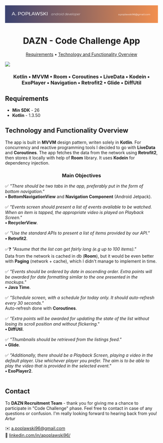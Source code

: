 <a href="https://github.com/apoplawski96/projects-summary/blob/master/assets/header.png"><img src="https://github.com/apoplawski96/projects-summary/blob/master/assets/header.png"></a>

<h1 align="center">DAZN - Code Challenge App</h4>

<p align="center">
  <a href="#requirements">Requirements</a> •
  <a href="#technology-and-functionality-overview">Technology and Functionality Overview</a> 
</p>

<img align="center" src="https://github.com/apoplawski96/dazn-code-challenge/blob/master/app/src/main/res/mipmap-xxxhdpi/dazn_logo.png" /></a>
<p><h3 align="center">
  Kotlin •
  MVVM •
  Room •
  Coroutines •
  LiveData •
  Kodein •
  ExoPlayer •
  Navigation •
  Retrofit2 •
  Glide •
  DiffUtil
</h3></p>

## Requirements

* <b>Min SDK</b> - 26
* <b>Kotlin</b> - 1.3.50

## Technology and Functionality Overview

The app is built in <strong>MVVM</strong> design pattern, writen solely in <strong>Kotlin</strong>. For concurrency and reactive programming tools I decided to go with <strong>LiveData</strong> and <strong>Coroutines</strong>. The app fetches the data from the network using <strong>Retrofit2</strong>, then stores it locally with help of <strong>Room</strong> library. It uses <strong>Kodein</strong> for dependency injection.

<p><h3 align="center">Main Objectives</h3></p>
✅ <em>"There should be two tabs in the app, preferably put in the form of bottom navigation."</em><br> <strong> • BottomNavigationView</strong> and <strong>Navigation Component</strong> (Android Jetpack). <br><br>
✅ <em>"Events screen should present a list of events available to be watched. When an item is tapped, the appropriate video is played on Playback Screen."</em> <br> <strong> • RecyclerView</strong>. <br><br>
✅ <em>"Use the standard APIs to present a list of items provided by our API."</em> <br> <strong> • Retrofit2</strong>. <br><br>
✅❓ <em>"Assume that the list can get fairly long (e.g up to 100 items)."</em> <br> Data from the network is cached in db (<strong>Room</strong>), but it would be even better with <strong>Paging</strong> (network + cache), which I didn't manage to implement in time.<br><br>
✅ <em>"Events should be ordered by date in ascending order. Extra points will be awarded for date formatting similar to the one presented in the mockups."</em> <br> <strong> • Java Time</strong>.<br><br>
✅ <em>"Schedule screen, with a schedule for today only. It should auto-refresh every 30 seconds."</em> <br> Auto-refresh done with <strong> Coroutines</strong>.<br><br>
✅ <em>"Extra points will be awarded for updating the state of the list without losing its scroll position and without flickering."</em> <br> <strong> • DiffUtil</strong>.<br><br>
✅ <em>"Thumbnails should be retrieved from the listings feed."</em> <br> <strong> • Glide</strong>.<br><br>
✅ <em>"Additionally, there should be a Playback Screen, playing a video in the default player. Use whichever player you prefer. The aim is to be able to play the video that is provided in the selected event."</em> <br> <strong> • ExoPlayer2</strong>.<br><br>

  
## Contact

To <strong>DAZN Recruitment Team</strong> - thank you for giving me a chance to participate in "Code Challenge" phase. Feel free to contact in case of any questions or confusion. I'm really looking forward to hearing back from you! <br>
<em>Artur</em>

✉️ a.poplawski96@gmail.com
<br>
👷 <a href="http://www.linkedin.com/in/apoplawski96/">linkedin.com/in/apoplawski96/</a>

